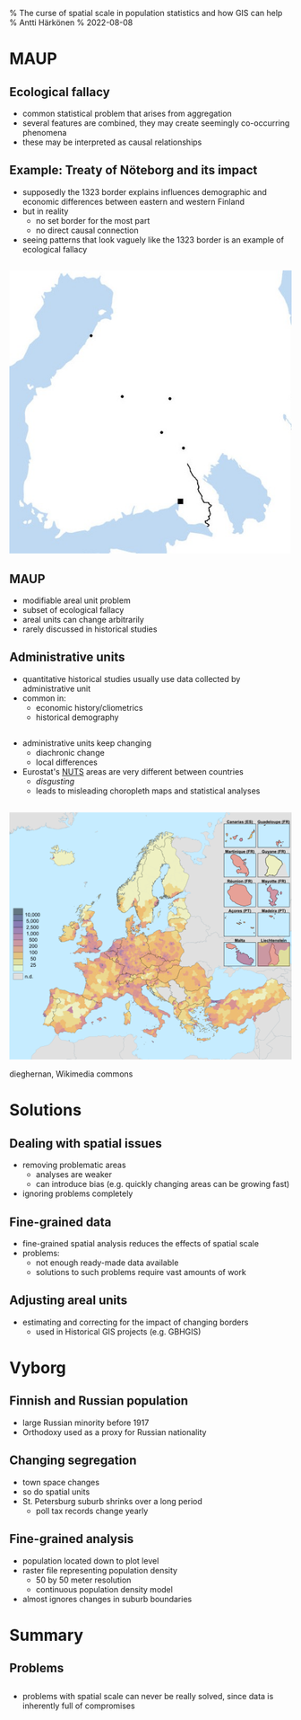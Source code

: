 % The curse of spatial scale in population statistics and how GIS can help
% Antti Härkönen
% 2022-08-08

# MAUP

## Ecological fallacy

- common statistical problem that arises from aggregation
- several features are combined, they may create seemingly co-occurring phenomena
- these may be interpreted as causal relationships

## Example: Treaty of Nöteborg and its impact

- supposedly the 1323 border explains influences demographic and economic differences between eastern and western Finland
- but in reality
  + no set border for the most part
  + no direct causal connection
- seeing patterns that look vaguely like the 1323 border is an example of ecological fallacy

##

![Nöteborg Treaty 1323](./nhm-2022/img/1323.jpg)

## MAUP

- modifiable areal unit problem
- subset of ecological fallacy
- areal units can change arbitrarily
- rarely discussed in historical studies

## Administrative units

- quantitative historical studies usually use data collected by administrative unit
- common in:
  + economic history/cliometrics
  + historical demography

##

- administrative units keep changing 
  * diachronic change
  * local differences
- Eurostat's [NUTS](https://ec.europa.eu/statistical-atlas/viewer/) areas are very different between countries
  * *disgusting*
  * leads to misleading choropleth maps and statistical analyses

##

![Population density by NUTS-3 area](./nhm-2022/img/pop_density_nuts-3.png)

dieghernan, Wikimedia commons

# Solutions

## Dealing with spatial issues

- removing problematic areas
  + analyses are weaker
  + can introduce bias (e.g. quickly changing areas can be growing fast)
- ignoring problems completely

## Fine-grained data

- fine-grained spatial analysis reduces the effects of spatial scale
- problems:
  + not enough ready-made data available
  + solutions to such problems require vast amounts of work

## Adjusting areal units

- estimating and correcting for the impact of changing borders
  + used in Historical GIS projects (e.g. GBHGIS)

# Vyborg

## Finnish and Russian population

- large Russian minority before 1917
- Orthodoxy used as a proxy for Russian nationality

## Changing segregation

- town space changes
- so do spatial units
- St. Petersburg suburb shrinks over a long period
  + poll tax records change yearly

## Fine-grained analysis

- population located down to plot level
- raster file representing population density
  + 50 by 50 meter resolution
  + continuous population density model
- almost ignores changes in suburb boundaries

# Summary

## Problems

## 

- problems with spatial scale can never be really solved, since data is inherently full of compromises